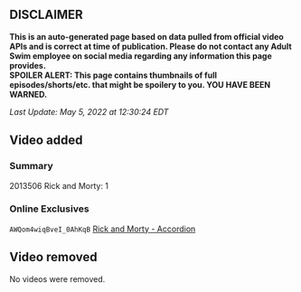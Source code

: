## DISCLAIMER
**This is an auto-generated page based on data pulled from official video APIs and is correct at time of publication. Please do not contact any Adult Swim employee on social media regarding any information this page provides.**  
**SPOILER ALERT: This page contains thumbnails of full episodes/shorts/etc. that might be spoilery to you. YOU HAVE BEEN WARNED.**  

_Last Update: May 5, 2022 at 12:30:24 EDT_
## Video added
### Summary
2013506 Rick and Morty: 1  
### Online Exclusives
`AWQom4wiqBveI_0AhKqB` [Rick and Morty - Accordion](https://www.adultswim.com/videos/rick-and-morty/accordion)  
## Video removed
No videos were removed.  
